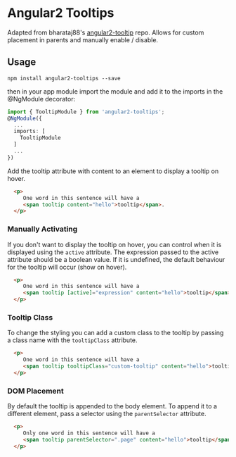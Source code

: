 # Angular2 Tooltips

Adapted from bharataj88's [angular2-tooltip](https://github.com/bharatraj88/angular2-tooltip) repo.  Allows for custom placement in parents and manually enable / disable.

## Usage

```
npm install angular2-tooltips --save
```

then in your app module import the module and add it to the imports in the @NgModule decorator:

```ts
import { TooltipModule } from 'angular2-tooltips';
@NgModule({
  ...
  imports: [
    TooltipModule
  ]
  ...
})
```

Add the tooltip attribute with content to an element to display a tooltip on hover.

```html
  <p>
     One word in this sentence will have a
     <span tooltip content="hello">tooltip</span>.
  </p>
```

### Manually Activating
If you don't want to display the tooltip on hover, you can control when it is displayed using the `active` attribute.  The expression passed to the active attribute should be a boolean value.  If it is undefined, the default behaviour for the tooltip will occur (show on hover).

```html
  <p>
     One word in this sentence will have a
     <span tooltip [active]="expression" content="hello">tooltip</span>.
  </p>
```

### Tooltip Class
To change the styling you can add a custom class to the tooltip by passing a class name with the `tooltipClass` attribute.

```html
  <p>
     One word in this sentence will have a
     <span tooltip tooltipClass="custom-tooltip" content="hello">tooltip</span>.
  </p>
```

### DOM Placement
By default the tooltip is appended to the body element.  To append it to a different element, pass a selector using the `parentSelector` attribute.

```html
  <p>
     Only one word in this sentence will have a
     <span tooltip parentSelector=".page" content="hello">tooltip</span>.
  </p>
```
